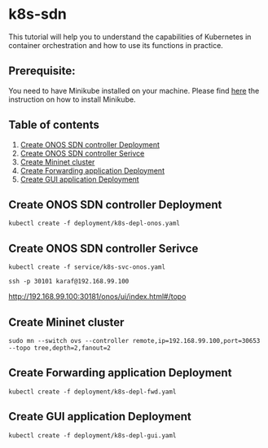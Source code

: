 # k8s-sdn
This tutorial will help you to understand the capabilities of Kubernetes in container orchestration and how to use its functions in practice.

## Prerequisite:
You need to have Minikube installed on your machine. Please find [here](minikube-installation.md) the instruction on how to install Minikube.

## Table of contents
1. [Create ONOS SDN controller Deployment](#dpl-onos)
2. [Create ONOS SDN controller Serivce](#svc-onos)
3. [Create Mininet cluster](#dpl-mininet)
4. [Create Forwarding application Deployment](#dpl-fwd)
5. [Create GUI application Deployment](#dpl-gui)

## Create ONOS SDN controller Deployment <a name="dpl-onos"></a>

```
kubectl create -f deployment/k8s-depl-onos.yaml
```


## Create ONOS SDN controller Serivce <a name="svc-onos"></a>

```
kubectl create -f service/k8s-svc-onos.yaml
```
```
ssh -p 30101 karaf@192.168.99.100
```


http://192.168.99.100:30181/onos/ui/index.html#/topo



## Create Mininet cluster <a name="dpl-mininet"></a>
```
sudo mn --switch ovs --controller remote,ip=192.168.99.100,port=30653  --topo tree,depth=2,fanout=2
```

## Create Forwarding application Deployment <a name="dpl-fwd"></a>
```
kubectl create -f deployment/k8s-depl-fwd.yaml
```

## Create GUI application Deployment <a name="dpl-gui"></a>
```
kubectl create -f deployment/k8s-depl-gui.yaml
```

